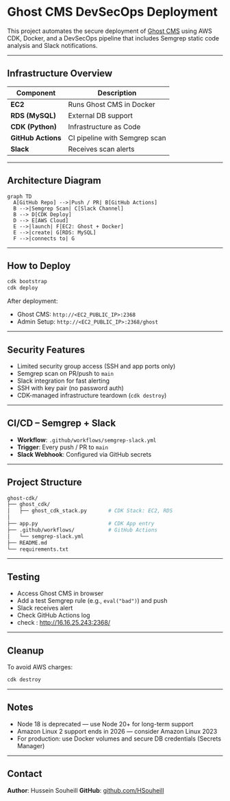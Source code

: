 #  Ghost CMS DevSecOps Deployment

This project automates the secure deployment of [Ghost CMS](https://ghost.org/) using AWS CDK, Docker, and a DevSecOps pipeline that includes Semgrep static code analysis and Slack notifications.

---

## Infrastructure Overview

| Component          | Description                    |
| ------------------ | ------------------------------ |
| **EC2**            | Runs Ghost CMS in Docker       |
| **RDS (MySQL)**    | External DB support |
| **CDK (Python)**   | Infrastructure as Code         |
| **GitHub Actions** | CI pipeline with Semgrep scan  |
| **Slack**          | Receives scan alerts           |

---

##  Architecture Diagram

```mermaid
graph TD
  A[GitHub Repo] -->|Push / PR| B[GitHub Actions]
  B -->|Semgrep Scan| C[Slack Channel]
  B --> D[CDK Deploy]
  D --> E[AWS Cloud]
  E -->|launch| F[EC2: Ghost + Docker]
  E -->|create| G[RDS: MySQL]
  F -->|connects to| G
```

---

##  How to Deploy

```bash
cdk bootstrap
cdk deploy
```

After deployment:

* Ghost CMS: `http://<EC2_PUBLIC_IP>:2368`
* Admin Setup: `http://<EC2_PUBLIC_IP>:2368/ghost`

---

##  Security Features

*  Limited security group access (SSH and app ports only)
*  Semgrep scan on PR/push to `main`
*  Slack integration for fast alerting
*  SSH with key pair (no password auth)
*  CDK-managed infrastructure teardown (`cdk destroy`)

---

##  CI/CD – Semgrep + Slack

* **Workflow**: `.github/workflows/semgrep-slack.yml`
* **Trigger**: Every push / PR to `main`
* **Slack Webhook**: Configured via GitHub secrets

---

##  Project Structure

```bash
ghost-cdk/
├── ghost_cdk/
│   ├── ghost_cdk_stack.py       # CDK Stack: EC2, RDS
│
├── app.py                       # CDK App entry
├── .github/workflows/           # GitHub Actions
│   └── semgrep-slack.yml
├── README.md
└── requirements.txt
```

---

##  Testing

*  Access Ghost CMS in browser
*  Add a test Semgrep rule (e.g., `eval("bad")`) and push
*  Slack receives alert
*  Check GitHub Actions log
*  check : http://16.16.25.243:2368/

---

##  Cleanup

To avoid AWS charges:

```bash
cdk destroy
```

---

##  Notes

* Node 18 is deprecated — use Node 20+ for long-term support
* Amazon Linux 2 support ends in 2026 — consider Amazon Linux 2023
* For production: use Docker volumes and secure DB credentials (Secrets Manager)

---

##  Contact

**Author**: Hussein Souheill
**GitHub**: [github.com/HSouheill](https://github.com/HSouheill)
